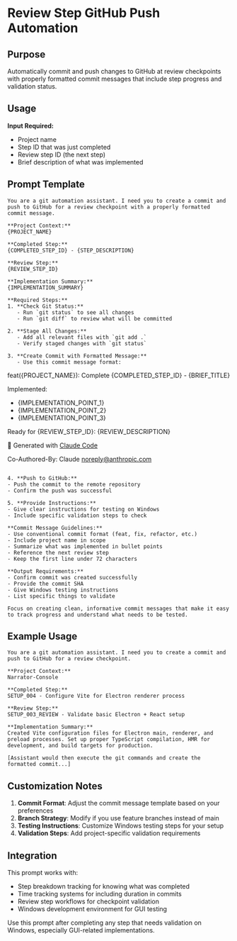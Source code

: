 # Review Step GitHub Push Automation

## Purpose
Automatically commit and push changes to GitHub at review checkpoints with properly formatted commit messages that include step progress and validation status.

## Usage
**Input Required:**
- Project name
- Step ID that was just completed
- Review step ID (the next step)
- Brief description of what was implemented

## Prompt Template

```
You are a git automation assistant. I need you to create a commit and push to GitHub for a review checkpoint with a properly formatted commit message.

**Project Context:**
{PROJECT_NAME}

**Completed Step:**
{COMPLETED_STEP_ID} - {STEP_DESCRIPTION}

**Review Step:**
{REVIEW_STEP_ID}

**Implementation Summary:**
{IMPLEMENTATION_SUMMARY}

**Required Steps:**
1. **Check Git Status:**
   - Run `git status` to see all changes
   - Run `git diff` to review what will be committed

2. **Stage All Changes:**
   - Add all relevant files with `git add .`
   - Verify staged changes with `git status`

3. **Create Commit with Formatted Message:**
   - Use this commit message format:
   ```
   feat({PROJECT_NAME}): Complete {COMPLETED_STEP_ID} - {BRIEF_TITLE}

   Implemented:
   - {IMPLEMENTATION_POINT_1}
   - {IMPLEMENTATION_POINT_2}
   - {IMPLEMENTATION_POINT_3}

   Ready for {REVIEW_STEP_ID}: {REVIEW_DESCRIPTION}

   🤖 Generated with [Claude Code](https://claude.ai/code)

   Co-Authored-By: Claude <noreply@anthropic.com>
   ```

4. **Push to GitHub:**
   - Push the commit to the remote repository
   - Confirm the push was successful

5. **Provide Instructions:**
   - Give clear instructions for testing on Windows
   - Include specific validation steps to check

**Commit Message Guidelines:**
- Use conventional commit format (feat, fix, refactor, etc.)
- Include project name in scope
- Summarize what was implemented in bullet points
- Reference the next review step
- Keep the first line under 72 characters

**Output Requirements:**
- Confirm commit was created successfully
- Provide the commit SHA
- Give Windows testing instructions
- List specific things to validate

Focus on creating clean, informative commit messages that make it easy to track progress and understand what needs to be tested.
```

## Example Usage

```
You are a git automation assistant. I need you to create a commit and push to GitHub for a review checkpoint.

**Project Context:**
Narrator-Console

**Completed Step:**
SETUP_004 - Configure Vite for Electron renderer process

**Review Step:**
SETUP_003_REVIEW - Validate basic Electron + React setup

**Implementation Summary:**
Created Vite configuration files for Electron main, renderer, and preload processes. Set up proper TypeScript compilation, HMR for development, and build targets for production.

[Assistant would then execute the git commands and create the formatted commit...]
```

## Customization Notes

1. **Commit Format**: Adjust the commit message template based on your preferences
2. **Branch Strategy**: Modify if you use feature branches instead of main
3. **Testing Instructions**: Customize Windows testing steps for your setup
4. **Validation Steps**: Add project-specific validation requirements

## Integration

This prompt works with:
- Step breakdown tracking for knowing what was completed
- Time tracking systems for including duration in commits
- Review step workflows for checkpoint validation
- Windows development environment for GUI testing

Use this prompt after completing any step that needs validation on Windows, especially GUI-related implementations.